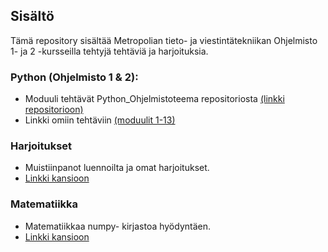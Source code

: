 
## Sisältö
Tämä repository sisältää Metropolian tieto- ja viestintätekniikan Ohjelmisto 1- ja 2 -kursseilla tehtyjä tehtäviä ja harjoituksia.
### Python (Ohjelmisto 1 & 2): 
- Moduuli tehtävät Python_Ohjelmistoteema repositoriosta [(linkki repositorioon)](https://github.com/vesavvo/Python_Ohjelmistoteema)
- Linkki omiin tehtäviin [(moduulit 1-13)](https://github.com/onnikiv/tivi-prog1-2/tree/master/Python)

### Harjoitukset
- Muistiinpanot luennoilta ja omat harjoitukset.
- [Linkki kansioon](https://github.com/onnikiv/tivi-prog1-2/tree/master/Harjoitukset)

### Matematiikka
- Matematiikkaa numpy- kirjastoa hyödyntäen.
- [Linkki kansioon](https://github.com/onnikiv/tivi-prog1-2/tree/master/Matematiikka)

#